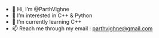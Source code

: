 - 👋 Hi, I’m @ParthVighne
- 👀 I’m interested in C++ & Python
- 🌱 I’m currently learning C++
- 📫 Reach me through my email : parthvighne@gmail.com

<!---
ParthVighne/ParthVighne is a ✨ special ✨ repository because its `README.md` (this file) appears on your GitHub profile.
You can click the Preview link to take a look at your changes.
--->
